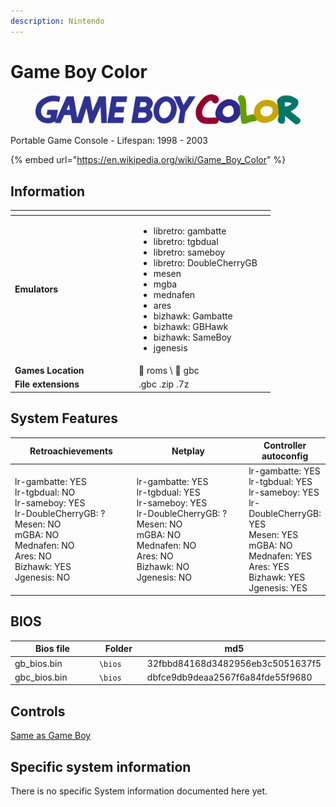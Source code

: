 ```yaml
---
description: Nintendo
---
```


# Game Boy Color

<div align="left"><figure><img src="https://raw.githubusercontent.com/fabricecaruso/es-theme-carbon/master/art/logos/gbc.svg" alt=""><figcaption></figcaption></figure></div>

Portable Game Console - Lifespan: 1998 - 2003

{% embed url="https://en.wikipedia.org/wiki/Game_Boy_Color" %}

## Information

<table data-header-hidden><thead><tr><th width="184"></th><th></th><th data-hidden></th></tr></thead><tbody><tr><td><strong>Emulators</strong></td><td><ul><li>libretro: gambatte</li><li>libretro: tgbdual</li><li>libretro: sameboy</li><li>libretro: DoubleCherryGB</li><li>mesen</li><li>mgba</li><li>mednafen</li><li>ares</li><li>bizhawk: Gambatte</li><li>bizhawk: GBHawk</li><li>bizhawk: SameBoy</li><li>jgenesis</li></ul></td><td></td></tr><tr><td><strong>Games Location</strong></td><td><span data-gb-custom-inline data-tag="emoji" data-code="1f4c1">📁</span> roms \ <span data-gb-custom-inline data-tag="emoji" data-code="1f4c2">📂</span> gbc</td><td></td></tr><tr><td><strong>File extensions</strong></td><td>.gbc .zip .7z</td><td></td></tr></tbody></table>

## System Features

<table><thead><tr><th width="256">Retroachievements</th><th width="243">Netplay</th><th>Controller autoconfig</th></tr></thead><tbody><tr><td>lr-gambatte: YES<br>lr-tgbdual: NO<br>lr-sameboy: YES<br>lr-DoubleCherryGB: ?<br>Mesen: NO<br>mGBA: NO<br>Mednafen: NO<br>Ares: NO<br>Bizhawk: YES<br>Jgenesis: NO</td><td>lr-gambatte: YES<br>lr-tgbdual: YES<br>lr-sameboy: YES<br>lr-DoubleCherryGB: ?<br>Mesen: NO<br>mGBA: NO<br>Mednafen: NO<br>Ares: NO<br>Bizhawk: NO<br>Jgenesis: NO</td><td>lr-gambatte: YES<br>lr-tgbdual: YES<br>lr-sameboy: YES<br>lr-DoubleCherryGB: YES<br>Mesen: YES<br>mGBA: NO<br>Mednafen: YES<br>Ares: YES<br>Bizhawk: YES<br>Jgenesis: YES</td></tr></tbody></table>

## BIOS

<table><thead><tr><th width="187">Bios file</th><th width="98">Folder</th><th>md5</th></tr></thead><tbody><tr><td>gb_bios.bin</td><td><code>\bios</code></td><td>32fbbd84168d3482956eb3c5051637f5</td></tr><tr><td>gbc_bios.bin</td><td><code>\bios</code></td><td>dbfce9db9deaa2567f6a84fde55f9680</td></tr></tbody></table>

## Controls

[Same as Game Boy](game-boy.md#controls)

## Specific system information

There is no specific System information documented here yet.
